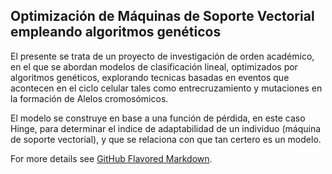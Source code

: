 ## Optimización de Máquinas de Soporte Vectorial empleando algoritmos genéticos

El presente se trata de un proyecto de investigación de orden académico, en el que se abordan modelos de clasificación lineal, optimizados por algoritmos genéticos, explorando tecnicas basadas en eventos que acontecen en el ciclo celular tales como entrecruzamiento y mutaciones en la formación de Alelos cromosómicos.

El modelo se construye en base a una función de pérdida, en este caso Hinge, para determinar el indice de adaptabilidad de un individuo (máquina de soporte vectorial), y que se relaciona con que tan certero es un modelo.

For more details see [GitHub Flavored Markdown](https://guides.github.com/features/mastering-markdown/).
